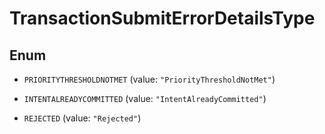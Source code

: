 

# TransactionSubmitErrorDetailsType

## Enum


* `PRIORITYTHRESHOLDNOTMET` (value: `"PriorityThresholdNotMet"`)

* `INTENTALREADYCOMMITTED` (value: `"IntentAlreadyCommitted"`)

* `REJECTED` (value: `"Rejected"`)



